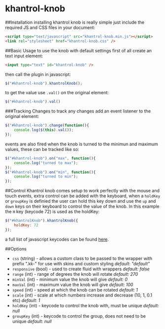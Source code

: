 khantrol-knob
=============



##Installation
installing khantrol knob is really simple just include the required JS and CSS files in your document:

```html
<script type="text/javascript" src="khantrol-knob.min.js"></script>
<link rel="stylesheet" href="khantrol-knob.css" />
```

##Basic Usage
to use the knob with default settings first of all create an text input element: 
```html
<input type="text" id="khantrol-knob" />
```

then call the plugin in javascript:
```javascript
$("#khantrol-knob").khantrolKnob();
```
to get the value use `.val()` on the original element: 
```javascript
$("#khantrol-knob").val()
```

###Tracking Changes
to track any changes add an event listener to the original element:
```javascript
$("#khantrol-knob").change(function(){
	console.log($(this).val());
});
```
events are also fired when the knob is turned to the minimun and maximum values, these can be tracked like so:
```javascript
$("#khantrol-knob").on("max", function(){
	console.log("turned to max");
});
$("#khantrol-knob").on("min", function(){
	console.log("turned to min");
});
```

##Control
Khantrol knob comes setup to work perfectly with the mouse and touch events, extra control can be added with the keyboard, when a `holdKey` or `groupKey` is definied the user can hold this key down and use the `up` and `down` keys on their keyboard to control the value of the knob. In this example the `H` key (keycode 72) is used as the holdKey:

```javascript
$("#khantrolKnob").khantrolKnob({
	holdKey: 72
});
```


a full list of javascript keycodes can be found [here](http://www.cambiaresearch.com/articles/15/javascript-char-codes-key-codes). 

##Options


- `css` (string) - allows a custom class to be passed to the wrapper with prefix ".kk-" for use with skins and custom styling _default: "default"_
- `responsive` (bool) - used to create fluid with wrappers _default: false_
- `range` (int) - range of degrees the knob will rotate _default: 270_
- `minVal` (int) - minimum value the knob will give _default: 0_
- `maxVal` (int) - maximum value the knob will give _default: 100_
- `speed` (int) - speed at which the knob can be rotated _default: 1_
- `scale` (int) - scale at which numbers increase and decrease (10, 1, 0.1 etc) _default: 1_
- `holdKey` (int) - keycode to control the knob with, must be unique _default: null_
- `groupKey` (int) - keycode to control the group, does not need to be unique _default: null_